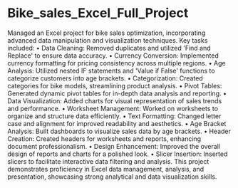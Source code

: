 # Bike_sales_Excel_Full_Project
Managed an Excel project for bike sales optimization, incorporating advanced data manipulation and visualization techniques. Key tasks included:
•	Data Cleaning: Removed duplicates and utilized 'Find and Replace' to ensure data accuracy.
•	Currency Conversion: Implemented currency formatting for pricing consistency across multiple regions.
•	Age Analysis: Utilized nested IF statements and 'Value if False' functions to categorize customers into age brackets.
•	Categorization: Created categories for bike models, streamlining product analysis.
•	Pivot Tables: Generated dynamic pivot tables for in-depth data analysis and reporting.
•	Data Visualization: Added charts for visual representation of sales trends and performance.
•	Worksheet Management: Worked on worksheets to organize and structure data efficiently.
•	Text Formatting: Changed letter case and alignment for improved readability and aesthetics.
•	Age Bracket Analysis: Built dashboards to visualize sales data by age brackets.
•	Header Creation: Created headers for worksheets and reports, enhancing document professionalism.
•	Design Enhancement: Improved the overall design of reports and charts for a polished look.
•	Slicer Insertion: Inserted slicers to facilitate interactive data filtering and analysis.
This project demonstrates proficiency in Excel data management, analysis, and presentation, showcasing strong analytical and data visualization skills.

